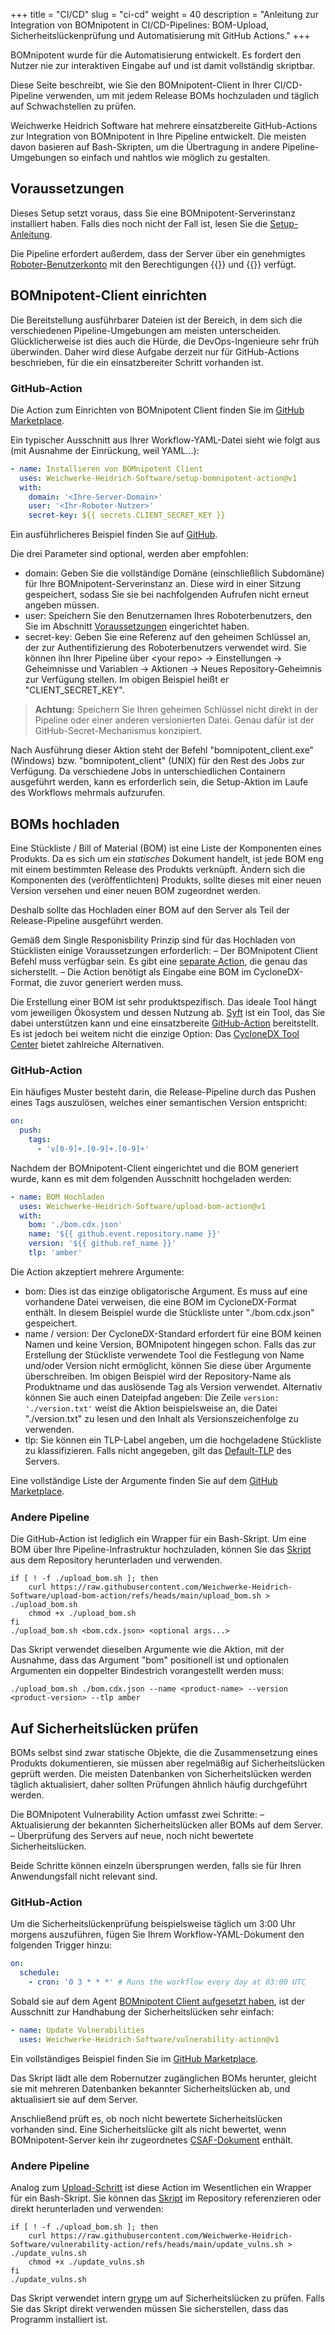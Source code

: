 +++
title = "CI/CD"
slug = "ci-cd"
weight = 40
description = "Anleitung zur Integration von BOMnipotent in CI/CD-Pipelines: BOM-Upload, Sicherheitslückenprüfung und Automatisierung mit GitHub Actions."
+++

BOMnipotent wurde für die Automatisierung entwickelt. Es fordert den Nutzer nie zur interaktiven Eingabe auf und ist damit vollständig skriptbar.

Diese Seite beschreibt, wie Sie den BOMnipotent-Client in Ihrer CI/CD-Pipeline verwenden, um mit jedem Release BOMs hochzuladen und täglich auf Schwachstellen zu prüfen.

Weichwerke Heidrich Software hat mehrere einsatzbereite GitHub-Actions zur Integration von BOMnipotent in Ihre Pipeline entwickelt. Die meisten davon basieren auf Bash-Skripten, um die Übertragung in andere Pipeline-Umgebungen so einfach und nahtlos wie möglich zu gestalten.

## Voraussetzungen

Dieses Setup setzt voraus, dass Sie eine BOMnipotent-Serverinstanz installiert haben. Falls dies noch nicht der Fall ist, lesen Sie die [Setup-Anleitung](/de/server/setup/).

Die Pipeline erfordert außerdem, dass der Server über ein genehmigtes [Roboter-Benutzerkonto](/de/client/manager/access-management/robot-users/) mit den Berechtigungen {{<bom-management-de>}} und {{<vuln-management-de>}} verfügt.

## BOMnipotent-Client einrichten

Die Bereitstellung ausführbarer Dateien ist der Bereich, in dem sich die verschiedenen Pipeline-Umgebungen am meisten unterscheiden. Glücklicherweise ist dies auch die Hürde, die DevOps-Ingenieure sehr früh überwinden. Daher wird diese Aufgabe derzeit nur für GitHub-Actions beschrieben, für die ein einsatzbereiter Schritt vorhanden ist.

### GitHub-Action

Die Action zum Einrichten von BOMnipotent Client finden Sie im [GitHub Marketplace](https://github.com/marketplace/actions/setup-bomnipotent-client).

Ein typischer Ausschnitt aus Ihrer Workflow-YAML-Datei sieht wie folgt aus (mit Ausnahme der Einrückung, weil YAML...):

```yaml {{ title="Typischer Setup Ausschnitt" }}
- name: Installieren von BOMnipotent Client
  uses: Weichwerke-Heidrich-Software/setup-bomnipotent-action@v1
  with:
    domain: '<Ihre-Server-Domain>'
    user: '<Ihr-Roboter-Nutzer>'
    secret-key: ${{ secrets.CLIENT_SECRET_KEY }} 
```

Ein ausführlicheres Beispiel finden Sie auf [GitHub](https://github.com/marketplace/actions/setup-bomnipotent-client).

Die drei Parameter sind optional, werden aber empfohlen:
- domain: Geben Sie die vollständige Domäne (einschließlich Subdomäne) für Ihre BOMnipotent-Serverinstanz an. Diese wird in einer Sitzung gespeichert, sodass Sie sie bei nachfolgenden Aufrufen nicht erneut angeben müssen.
- user: Speichern Sie den Benutzernamen Ihres Roboterbenutzers, den Sie im Abschnitt [Voraussetzungen](#voraussetzungen) eingerichtet haben.
- secret-key: Geben Sie eine Referenz auf den geheimen Schlüssel an, der zur Authentifizierung des Roboterbenutzers verwendet wird. Sie können ihn Ihrer Pipeline über \<your repo\> → Einstellungen → Geheimnisse und Variablen → Aktionen → Neues Repository-Geheimnis zur Verfügung stellen. Im obigen Beispiel heißt er "CLIENT_SECRET_KEY".

> **Achtung:** Speichern Sie Ihren geheimen Schlüssel nicht direkt in der Pipeline oder einer anderen versionierten Datei. Genau dafür ist der GitHub-Secret-Mechanismus konzipiert.

Nach Ausführung dieser Aktion steht der Befehl "bomnipotent_client.exe" (Windows) bzw. "bomnipotent_client" (UNIX) für den Rest des Jobs zur Verfügung. Da verschiedene Jobs in unterschiedlichen Containern ausgeführt werden, kann es erforderlich sein, die Setup-Aktion im Laufe des Workflows mehrmals aufzurufen.

## BOMs hochladen

Eine Stückliste / Bill of Material (BOM) ist eine Liste der Komponenten eines Produkts. Da es sich um ein *statisches* Dokument handelt, ist jede BOM eng mit einem bestimmten Release des Produkts verknüpft. Ändern sich die Komponenten des (veröffentlichten) Produkts, sollte dieses mit einer neuen Version versehen und einer neuen BOM zugeordnet werden.

Deshalb sollte das Hochladen einer BOM auf den Server als Teil der Release-Pipeline ausgeführt werden.

Gemäß dem Single Responisbility Prinzip sind für das Hochladen von Stücklisten einige Voraussetzungen erforderlich:
– Der BOMnipotent Client Befehl muss verfügbar sein. Es gibt eine [separate Action](#bomnipotent-client-einrichten), die genau das sicherstellt.
– Die Action benötigt als Eingabe eine BOM im CycloneDX-Format, die zuvor generiert werden muss.

Die Erstellung einer BOM ist sehr produktspezifisch. Das ideale Tool hängt vom jeweiligen Ökosystem und dessen Nutzung ab. [Syft](/de/integration/syft/) ist ein Tool, das Sie dabei unterstützen kann und eine einsatzbereite [GitHub-Action](https://github.com/anchore/sbom-action) bereitstellt. Es ist jedoch bei weitem nicht die einzige Option: Das [CycloneDX Tool Center](https://cyclonedx.org/tool-center/) bietet zahlreiche Alternativen.

### GitHub-Action

Ein häufiges Muster besteht darin, die Release-Pipeline durch das Pushen eines Tags auszulösen, welches einer semantischen Version entspricht:

```yaml {{ title="Tag Auslöser" }}
on:
  push:
    tags:
      - 'v[0-9]+.[0-9]+.[0-9]+'
```

Nachdem der BOMnipotent-Client eingerichtet und die BOM generiert wurde, kann es mit dem folgenden Ausschnitt hochgeladen werden:

```yaml {{ title="Typischer Hochladen Ausschnitt" }}
- name: BOM Hochladen
  uses: Weichwerke-Heidrich-Software/upload-bom-action@v1
  with:
    bom: './bom.cdx.json'
    name: '${{ github.event.repository.name }}'
    version: '${{ github.ref_name }}'
    tlp: 'amber'
```

Die Action akzeptiert mehrere Argumente:
- bom: Dies ist das einzige obligatorische Argument. Es muss auf eine vorhandene Datei verweisen, die eine BOM im CycloneDX-Format enthält. In diesem Beispiel wurde die Stückliste unter "./bom.cdx.json" gespeichert.
- name / version: Der CycloneDX-Standard erfordert für eine BOM keinen Namen und keine Version, BOMnipotent hingegen schon. Falls das zur Erstellung der Stückliste verwendete Tool die Festlegung von Name und/oder Version nicht ermöglicht, können Sie diese über Argumente überschreiben. Im obigen Beispiel wird der Repository-Name als Produktname und das auslösende Tag als Version verwendet. Alternativ können Sie auch einen Dateipfad angeben: Die Zeile `version: './version.txt'` weist die Aktion beispielsweise an, die Datei "./version.txt" zu lesen und den Inhalt als Versionszeichenfolge zu verwenden.
- tlp: Sie können ein TLP-Label angeben, um die hochgeladene Stückliste zu klassifizieren. Falls nicht angegeben, gilt das [Default-TLP](/de/server/configuration/optional/tlp-config/#default-tlp) des Servers.

Eine vollständige Liste der Argumente finden Sie auf dem [GitHub Marketplace](https://github.com/marketplace/actions/upload-bom-to-bomnipotent-server).

### Andere Pipeline

Die GitHub-Action ist lediglich ein Wrapper für ein Bash-Skript. Um eine BOM über Ihre Pipeline-Infrastruktur hochzuladen, können Sie das [Skript](https://github.com/Weichwerke-Heidrich-Software/upload-bom-action/blob/main/upload_bom.sh) aus dem Repository herunterladen und verwenden.

```
if [ ! -f ./upload_bom.sh ]; then
    curl https://raw.githubusercontent.com/Weichwerke-Heidrich-Software/upload-bom-action/refs/heads/main/upload_bom.sh > ./upload_bom.sh
    chmod +x ./upload_bom.sh
fi
./upload_bom.sh <bom.cdx.json> <optional args...>
```

Das Skript verwendet dieselben Argumente wie die Aktion, mit der Ausnahme, dass das Argument "bom" positionell ist und optionalen Argumenten ein doppelter Bindestrich vorangestellt werden muss:

```
./upload_bom.sh ./bom.cdx.json --name <product-name> --version <product-version> --tlp amber
```

## Auf Sicherheitslücken prüfen

BOMs selbst sind zwar statische Objekte, die die Zusammensetzung eines Produkts dokumentieren, sie müssen aber regelmäßig auf Sicherheitslücken geprüft werden. Die meisten Datenbanken von Sicherheitslücken werden täglich aktualisiert, daher sollten Prüfungen ähnlich häufig durchgeführt werden.

Die BOMnipotent Vulnerability Action umfasst zwei Schritte:
– Aktualisierung der bekannten Sicherheitslücken aller BOMs auf dem Server.
– Überprüfung des Servers auf neue, noch nicht bewertete Sicherheitslücken.

Beide Schritte können einzeln übersprungen werden, falls sie für Ihren Anwendungsfall nicht relevant sind.

### GitHub-Action

Um die Sicherheitslückenprüfung beispielsweise täglich um 3:00 Uhr morgens auszuführen, fügen Sie Ihrem Workflow-YAML-Dokument den folgenden Trigger hinzu:

```yaml {{ title="Regelmäßiger Auslöser" }}
on:
  schedule:
    - cron: '0 3 * * *' # Runs the workflow every day at 03:00 UTC
```

Sobald sie auf dem Agent [BOMnipotent Client aufgesetzt haben](#bomnipotent-client-einrichten), ist der Ausschnitt zur Handhabung der Sicherheitslücken sehr einfach:

```yaml {{ title="Typical vulnerability snippet" }}
- name: Update Vulnerabilities
  uses: Weichwerke-Heidrich-Software/vulnerability-action@v1
```

Ein vollständiges Beispiel finden Sie im [GitHub Marketplace](https://github.com/marketplace/actions/bomnipotent-server-vulnerability-check).

Das Skript lädt alle dem Robernutzer zugänglichen BOMs herunter, gleicht sie mit mehreren Datenbanken bekannter Sicherheitslücken ab, und aktualisiert sie auf dem Server.

Anschließend prüft es, ob noch nicht bewertete Sicherheitslücken vorhanden sind. Eine Sicherheitslücke gilt als nicht bewertet, wenn BOMnipotent-Server kein ihr zugeordnetes [CSAF-Dokument](https://www.csaf.io/) enthält.

### Andere Pipeline

Analog zum [Upload-Schritt](#boms-hochladen) ist diese Action im Wesentlichen ein Wrapper für ein Bash-Skript. Sie können das [Skript](https://github.com/Weichwerke-Heidrich-Software/vulnerability-action/blob/main/update_vulns.sh) im Repository referenzieren oder direkt herunterladen und verwenden:

```
if [ ! -f ./upload_bom.sh ]; then
    curl https://raw.githubusercontent.com/Weichwerke-Heidrich-Software/vulnerability-action/refs/heads/main/update_vulns.sh > ./update_vulns.sh
    chmod +x ./update_vulns.sh
fi
./update_vulns.sh
```

Das Skript verwendet intern [grype](/de/integration/grype/) um auf Sicherheitslücken zu prüfen. Falls Sie das Skript direkt verwenden müssen Sie sicherstellen, dass das Programm installiert ist.
